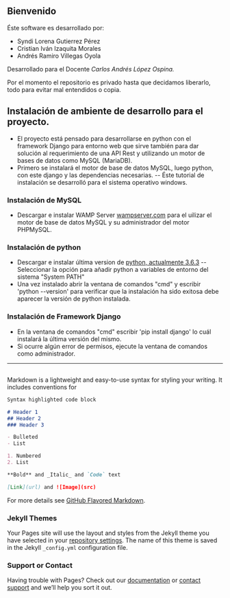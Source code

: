 ## Bienvenido

Éste software es desarrollado por:
- Syndi Lorena Gutierrez Pérez
- Cristian Iván Izaquita Morales
- Andrés Ramiro Villegas Oyola

Desarrollado para el Docente _Carlos Andrés López Ospina._


Por el momento el repositorio es privado hasta que decidamos liberarlo, todo para evitar mal entendidos o copia.

## Instalación de ambiente de desarrollo para el proyecto.
- El proyecto está pensado para desarrollarse en python con el framework Django para entorno web que sirve también para dar solución al requerimiento de una API Rest y utilizando un motor de bases de datos como MySQL (MariaDB). 
- Primero se instalará el motor de base de datos MySQL, luego python, con este django y las dependencias necesarias.
-- Éste tutorial de instalación se desarrolló para el sistema operativo windows.

### Instalación de MySQL
- Descargar e instalar WAMP Server [wampserver.com](http://www.wampserver.com/en/) para el uilizar el motor de base de datos MySQL y su administrador del motor PHPMySQL.

### Instalación de python
- Descargar e instalar última version de [python, actualmente 3.6.3](https://www.python.org/downloads/)
 -- Seleccionar la opción para añadir python a variables de entorno del sistema "System PATH"
- Una vez instalado abrir la ventana de comandos "cmd" y escribir 'python --version' para verificar que la instalación ha sido exitosa debe aparecer la versión de python instalada.

### Instalación de Framework Django
- En la ventana de comandos "cmd" escribir 'pip install django' lo cuál instalará la última versión del mismo.
- Si ocurre algún error de permisos, ejecute la ventana de comandos como administrador.

















--------------------------------------------------------------------

## 

Markdown is a lightweight and easy-to-use syntax for styling your writing. It includes conventions for

```markdown
Syntax highlighted code block

# Header 1
## Header 2
### Header 3

- Bulleted
- List

1. Numbered
2. List

**Bold** and _Italic_ and `Code` text

[Link](url) and ![Image](src)
```

For more details see [GitHub Flavored Markdown](https://guides.github.com/features/mastering-markdown/).

### Jekyll Themes

Your Pages site will use the layout and styles from the Jekyll theme you have selected in your [repository settings](https://github.com/cizaquita1/ConsultaCiudadano/settings). The name of this theme is saved in the Jekyll `_config.yml` configuration file.

### Support or Contact

Having trouble with Pages? Check out our [documentation](https://help.github.com/categories/github-pages-basics/) or [contact support](https://github.com/contact) and we’ll help you sort it out.
